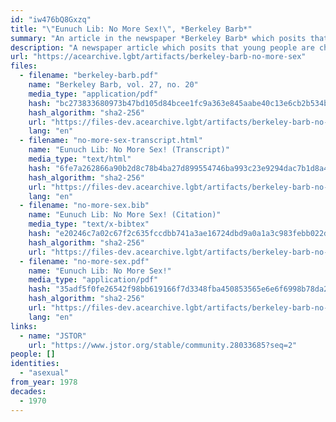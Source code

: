 ```yaml
---
id: "iw476bQ8Gxzq"
title: "\"Eunuch Lib: No More Sex!\", *Berkeley Barb*"
summary: "An article in the newspaper *Berkeley Barb* which posits that young people are choosing to be asexual"
description: "A newspaper article which posits that young people are choosing to be asexual and join the \"chastity underground\""
url: "https://acearchive.lgbt/artifacts/berkeley-barb-no-more-sex"
files:
  - filename: "berkeley-barb.pdf"
    name: "Berkeley Barb, vol. 27, no. 20"
    media_type: "application/pdf"
    hash: "bc273833680973b47bd105d84bcee1fc9a363e845aabe40c13e6cb2b534b50f3"
    hash_algorithm: "sha2-256"
    url: "https://files-dev.acearchive.lgbt/artifacts/berkeley-barb-no-more-sex/berkeley-barb.pdf"
    lang: "en"
  - filename: "no-more-sex-transcript.html"
    name: "Eunuch Lib: No More Sex! (Transcript)"
    media_type: "text/html"
    hash: "6fe7a262866a90b2d8c78b4ba27d899554746ba993c23e9294dac7b1d8a4501a"
    hash_algorithm: "sha2-256"
    url: "https://files-dev.acearchive.lgbt/artifacts/berkeley-barb-no-more-sex/no-more-sex-transcript.html"
    lang: "en"
  - filename: "no-more-sex.bib"
    name: "Eunuch Lib: No More Sex! (Citation)"
    media_type: "text/x-bibtex"
    hash: "e20246c7a02c67f2c635fccdbb741a3ae16724dbd9a0a1a3c983febb022d6132"
    hash_algorithm: "sha2-256"
    url: "https://files-dev.acearchive.lgbt/artifacts/berkeley-barb-no-more-sex/no-more-sex.bib"
  - filename: "no-more-sex.pdf"
    name: "Eunuch Lib: No More Sex!"
    media_type: "application/pdf"
    hash: "35adf5f0fe26542f98bb619166f7d3348fba450853565e6e6f6998b78da26414"
    hash_algorithm: "sha2-256"
    url: "https://files-dev.acearchive.lgbt/artifacts/berkeley-barb-no-more-sex/no-more-sex.pdf"
    lang: "en"
links:
  - name: "JSTOR"
    url: "https://www.jstor.org/stable/community.28033685?seq=2"
people: []
identities:
  - "asexual"
from_year: 1978
decades:
  - 1970
---
```

